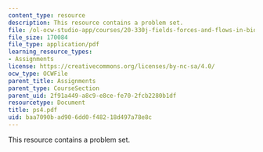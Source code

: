 ```yaml
---
content_type: resource
description: This resource contains a problem set.
file: /ol-ocw-studio-app/courses/20-330j-fields-forces-and-flows-in-biological-systems-spring-2007/baa7090bad906dd0f48218d497a78e8c_ps4.pdf
file_size: 170084
file_type: application/pdf
learning_resource_types:
- Assignments
license: https://creativecommons.org/licenses/by-nc-sa/4.0/
ocw_type: OCWFile
parent_title: Assignments
parent_type: CourseSection
parent_uid: 2f91a449-a8c9-e8ce-fe70-2fcb2280b1df
resourcetype: Document
title: ps4.pdf
uid: baa7090b-ad90-6dd0-f482-18d497a78e8c
---
```

This resource contains a problem set.